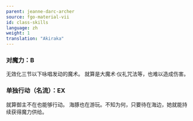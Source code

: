 ```yaml
---
parent: jeanne-darc-archer
source: fgo-material-vii
id: class-skills
language: zh
weight: 1
translation: "Akiraka"
---
```


### 对魔力：B

无效化三节以下咏唱发动的魔术。
就算是大魔术·仪礼咒法等，也难以造成伤害。

### 单独行动（名流）：EX

就算御主不在也能够行动。
海豚也在游玩。不知为何，只要待在海边，她就能持续获得魔力供给。
